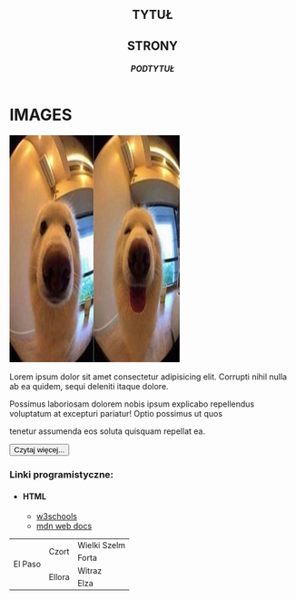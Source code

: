<!DOCTYPE html>
<html lang="en">
<head>
    <meta charset="UTF-8">
    <meta name="viewport" content="width=device-width, initial-scale=1.0">
    <title>Wstep do technologii Web</title>
    <link rel="stylesheet" href="styles.css">
</head>
<body>
    <header>
        <h2>TYTUŁ</h2>
        <h2>STRONY</h2>
        <h5>PODTYTUŁ</h5>
    </header>
    <div class="photos">
        <h1> IMAGES </h1>
        <img class="photo1" src="dog.jpg" width="300px" height="400px" alt="piesek">
    </div>
    <div class="description">
        <p>Lorem ipsum dolor sit amet consectetur adipisicing elit. Corrupti nihil nulla ab ea quidem, sequi deleniti itaque dolore.</p>         <p>Possimus laboriosam dolorem nobis ipsum explicabo repellendus voluptatum at excepturi pariatur! Optio possimus ut quos</p>            <p>tenetur assumenda eos soluta quisquam repellat ea.</p>
        <button>Czytaj więcej...</button>
    </div>
    <h3>Linki programistyczne:</h3>
        <ul> 
            <li>
                <h4> HTML </h4>
                <ul>
                    <li><a href="https://www.w3schools.com/html/">w3schools</a></li>
                    <li><a href="https://developer.mozilla.org/en-US/docs/Web/HTML">mdn web docs</a></li>
                </ul>
            </li>
        </ul>
    <table>
            <tr>
                <td rowspan="4"> El Paso </td>
                <td rowspan="2"> Czort </td>
                <td> Wielki Szelm </td>
            </tr>
            <tr>
                <td> Forta </td>
            </tr>
            <tr>
                <td rowspan="2"> Ellora </td>
                <td> Witraz </td>
            </tr>
            <tr>
                <td> Elza </td>
            </tr>
        </table>
        

</body>
</html>
